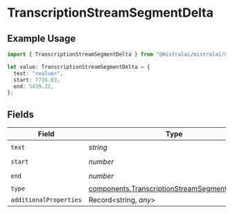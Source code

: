 # TranscriptionStreamSegmentDelta

## Example Usage

```typescript
import { TranscriptionStreamSegmentDelta } from "@mistralai/mistralai/models/components";

let value: TranscriptionStreamSegmentDelta = {
  text: "<value>",
  start: 7716.03,
  end: 5439.22,
};
```

## Fields

| Field                                                                                                            | Type                                                                                                             | Required                                                                                                         | Description                                                                                                      |
| ---------------------------------------------------------------------------------------------------------------- | ---------------------------------------------------------------------------------------------------------------- | ---------------------------------------------------------------------------------------------------------------- | ---------------------------------------------------------------------------------------------------------------- |
| `text`                                                                                                           | *string*                                                                                                         | :heavy_check_mark:                                                                                               | N/A                                                                                                              |
| `start`                                                                                                          | *number*                                                                                                         | :heavy_check_mark:                                                                                               | N/A                                                                                                              |
| `end`                                                                                                            | *number*                                                                                                         | :heavy_check_mark:                                                                                               | N/A                                                                                                              |
| `type`                                                                                                           | [components.TranscriptionStreamSegmentDeltaType](../../models/components/transcriptionstreamsegmentdeltatype.md) | :heavy_minus_sign:                                                                                               | N/A                                                                                                              |
| `additionalProperties`                                                                                           | Record<string, *any*>                                                                                            | :heavy_minus_sign:                                                                                               | N/A                                                                                                              |